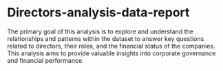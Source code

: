 # Directors-analysis-data-report

The primary goal of this analysis is to explore and understand the relationships and patterns within the dataset to answer key questions related to directors, their roles, and the financial status of the companies. This analysis aims to provide valuable insights into corporate governance and financial performance.
